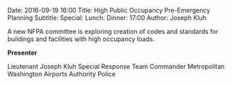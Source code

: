 Date: 2016-09-19 16:00
Title: High Public Occupancy Pre-Emergency Planning
Subtitle: 
Special: 
Lunch:
Dinner: 17:00
Author: Joseph Kluh

A new NFPA committee is exploring creation of codes and standards for buildings and facilities with high occupancy loads.

**Presenter**

Lieutenant Joseph Kluh
Special Response Team Commander
Metropolitan Washington Airports Authority Police